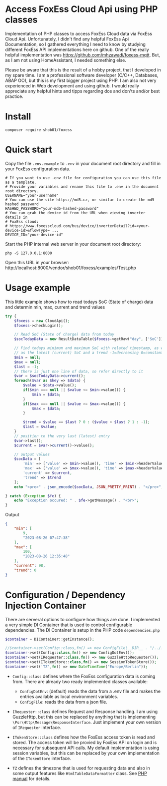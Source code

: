 # Access FoxEss Cloud Api using PHP classes

Implementation of PHP classes to access FoxEss Cloud data via FoxEss Cloud Api. 
Unfortunately, I didn't find any helpful FoxEss Api Documentation, so I gathered 
everything I need to know by studying different FoxEss API implementations here on github. 
One of the really helpful implementation was https://github.com/mhzawadi/foxess-mqtt. 
But, as I am not using HomeAssistant, I needed something else. 

Please be aware that this is the result of a hobby project, that I developed in my spare time.
I am a professional software developer (C/C++, Databases, ABAP OO), but this is my first bigger project using PHP. I am also
not very experienced in Web development and using github. I would really appreciate any helpful
hints and tipps regarding dos and don'ts and/or best practice.

# Install
```shell
composer require shob01/foxess
```

# Quick start

Copy the file `.env.example` to `.env` in your document root directory and fill in your 
FoxEss configuration data.
```shell
# If you want to use .env file for configuration you can use this file as a template.
# Provide your variables and rename this file to .env in the document root directory.
USERNAME="your-username"
# You can use the site https://md5.cz, or similar to create the md5 hashed password
HASHED_PASSWORD="your-md5-hashed-password"
# You can grab the device id from the URL when viewing inverter details in 
# FoxEss cloud:
# https://www.foxesscloud.com/bus/device/inverterDetail?id=<your-device-id>&flowType= ...
DEVICE_ID="your-device-id"
```
Start the PHP internal web server in your document root directory:
```shell
php -S 127.0.0.1:8000
```
Open this URL in your browser: http://localhost:8000/vendor/shob01/foxess/examples/Test.php

# Usage example
This little example shows how to read todays SoC (State of charge) data and determin min, max, current 
and trend values
```php
try {
    $foxess = new CloudApi();
    $foxess->checkLogin();

    // Read SoC (State of charge) data from today
    $socTodayData = new ResultDataTable($foxess->getRaw("day", ['SoC']));

    // Find todays minimum and maximum SoC with related timestamp, as well
    // as the latest (current) SoC and a trend -1=decreasing 0=constant 1=increasing
    $min = null;
    $max = null;
    $last = -1;
    // there is just one line of data, so refer directly to it
    $var = $socTodayData->current();
    foreach($var as $key => $data) {
        $value = $data->value();
        if($min === null || $value <= $min->value()) {
            $min = $data;
        }
        if($max === null || $value >= $max->value()) {
            $max = $data;
        }

        $trend = $value == $last ? 0 : ($value > $last ? 1 : -1);
        $last = $value;
    }
    // position to the very last (latest) entry
    $var->last();
    $current = $var->current()->value();

    // output values
    $socData = [
        'min' => ['value' => $min->value(), 'time' => $min->headerValue()->format('Y-m-d H:i:s')],
        'max' => ['value' => $max->value(), 'time' => $max->headerValue()->format('Y-m-d H:i:s')],
        'current' => $current,
        'trend' => $trend
    ];
    echo "<pre>" . json_encode($socData, JSON_PRETTY_PRINT) . "</pre>";

} catch (Exception $fe) {
    echo "Exception occured: " . $fe->getMessage() . "<br>";
}
```
Output
```json
{
    "min": [
        9,
        "2023-08-26 07:47:38"
    ],
    "max": [
        100,
        "2023-08-26 12:35:48"
    ],
    "current": 98,
    "trend": 0
}
```
# Configuration / Dependency Injection Container
There are serveral options to configure how things are done. I implemented a very simple 
DI Container that is used to control configurable dependencies. The DI Container is setup in the 
PHP code `dependencies.php`
```php
$container = DIContainer::getInstance();

//$container->set(Config::class,fn() => new ConfigFile(__DIR__ . "/../../foxess_config.json"));
$container->set(Config::class,fn() => new ConfigDotEnv());
$container->set(IRequester::class,fn() => new GuzzleHttpRequester());
$container->set(ITokenStore::class,fn() => new SessionTokenStore());
$container->set('TZ',fn() => new DateTimeZone("Europe/Berlin"));
``````
- `Config::class` defines where the FoxEss configuration data is coming from. 
    There are already two ready implemented classes available:

    - `ConfigDotEnv`: (default) reads the data from a .env file and makes the entries available as local 
        environment variables.
    - `ConfigFile`: reads the data from a json file.
    <p/>
- `IRequester::class` defines Request and Response handling. I am using GuzzleHttp, but this can be replaced 
    by anything that is implementing `\Psr\Http\Message\ResponseInterface`. Just implement your own version 
    of `IRequester` interface.

- `ITokenStore::class` defines how the FoxEss access token is read and stored. The access token will be 
    provied by FoxEss API on login and is necessary for subsequent API calls. My default implementation is 
    using session variables, but this can be replaced by your own implementation of the `ITokenStore` interface.

- `TZ` defines the timezone that is used for requesting data and also in some output features like 
    `HtmlTableDataFormatter` class. See [PHP manual](https://www.php.net/manual/en/timezones.php) for details.

 